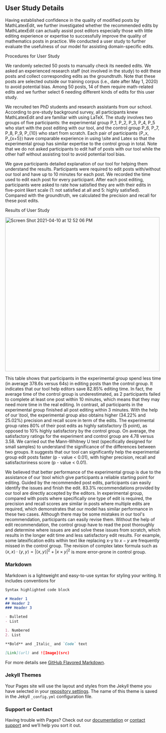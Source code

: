 ## User Study Details

Having established confidence in the quality of modified posts by MathLatexEdit, we further investigated whether the recommended edits by MathLatexEdit can actually assist post editors especially those with little editing experience or expertise to successfully improve the quality of mathematics posts in practice. We conducted a user study  to further evaluate the usefulness of our model for assisting domain-specific edits.

Procedures for User Study

We randomly selected 50 posts to manually check its needed edits.
We asked an experienced research staff (not involved in the study) to edit these posts and collect corresponding edits as the groundtruth.
Note that these posts are selected outside our training corpus (i.e., date after May 1, 2020) to avoid potential bias.
Among 50 posts, 14 of them require math-related edits and we further select 6 needing different kinds of edits for this user study.

We recruited ten PhD students and research assistants from our school. 
According to pre-study background survey, all participants knew MathLatexEdit and are familiar with using LaTeX. 
The study involves two groups of five participants: the experimental group P_1, P_2, P_3, P_4, P_5 who start with the post editing with our tool, and the control group P_6, P_7, P_8, P_9, P_{10} who start from scratch. 
Each pair of participants  ⟨P_x, P_{x+5}⟩ 
have comparable experience in using \site and Latex so that the experimental group has similar expertise to the control group in total. 
Note that we do not asked participants to edit half of posts with our tool while the other half without assisting tool to avoid potential tool bias.

We gave participants detailed explanation of our tool for helping them understand the results.
Participants were required to edit posts with/without our tool and have up to 10 minutes for each post.
We recorded the time used to edit each post for every participant. 
After each post editing, participants were asked to rate how satisfied they are with their edits in five-point likert scale (1: not satisfied at all and 5: highly satisfied). 
Compared with the groundtruth, we calculated the precision and recall for these post edits.


Results of User Study

<img width="498" alt="Screen Shot 2021-04-10 at 12 52 06 PM" src="https://user-images.githubusercontent.com/24599364/114258772-958fc380-99fb-11eb-9e5b-84dade815c4b.png">

This table shows that participants in the experimental group spend less time (in average 378.6s versus 64s) in editing posts than the control group.
It indicates that our tool help editors save 82.85\% editing time.
In fact, the average time of the control group is underestimated, as 2 participants failed to complete at least one post within 10 minutes, which means that they may need more time in the real editing.
In contrast, all participants in the experimental group finished all post editing within 3 minutes.
With the help of our \tool, the experimental group also obtains higher (34.22\% and 25.02\%) precision and recall score in term of the edits.
The experimental group rates 80\% of their post edits as highly satisfactory (5 point), as opposed to 10\% highly satisfactory by the control group. 
On average, the satisfactory ratings for the experiment and control group are 4.78 versus 3.58.
We carried out the Mann-Whitney U test (specifically designed for small samples) to understand the significance of the differences between two groups.
It suggests that our tool can significantly help the experimental group edit posts faster (p - value < 0.01), with higher precision, recall and satisfactoriness score (p - value < 0.01).



We believed that better performance of the experimental group is due to the assistance of our \tool which give participants a reliable starting point for editing. 
Guided by the recommended post edits, participants can easily identify the issues and finish the edit.
83.3\% recommendations provided by our tool are directly accepted by the editors.
In experimental group, compared with posts where specifically one type of edit is required, the precision and recall scores are similar in posts where multiple edits are required, which demonstrates that our model has similar performance in these two cases.
Although there may be some mistakes in our tool's recommendation, participants can easily revise them. 
Without the help of edit recommendation, the control group have to read the post thoroughly and determine where issues are and solve these issues from scratch, which results in the longer edit time and less satisfactory edit results.
For example, some latexification edits within text like replacing x-y to $x-y$ are frequently missed in the control group.
The revision of complex latex formula such as $\langle x, x\rangle \cdot\langle y, y\rangle=|\langle x, y\rangle|^{2}+|x \times y|^{2}$ is more error-prone in control group.

### Markdown

Markdown is a lightweight and easy-to-use syntax for styling your writing. It includes conventions for

```markdown
Syntax highlighted code block

# Header 1
## Header 2
### Header 3

- Bulleted
- List

1. Numbered
2. List

**Bold** and _Italic_ and `Code` text

[Link](url) and ![Image](src)
```

For more details see [GitHub Flavored Markdown](https://guides.github.com/features/mastering-markdown/).

### Jekyll Themes

Your Pages site will use the layout and styles from the Jekyll theme you have selected in your [repository settings](https://github.com/JOJO201/MathLatexEdit.github.io/settings/pages). The name of this theme is saved in the Jekyll `_config.yml` configuration file.

### Support or Contact

Having trouble with Pages? Check out our [documentation](https://docs.github.com/categories/github-pages-basics/) or [contact support](https://support.github.com/contact) and we’ll help you sort it out.

